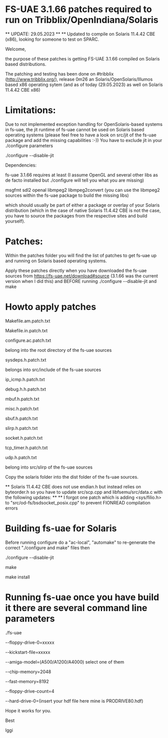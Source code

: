 #  FS-UAE 3.1.66 patches required to run on Tribblix/OpenIndiana/Solaris

** UPDATE: 29.05.2023 
**
** Updated to compile on Solaris 11.4.42 CBE (x86), looking for someone to test on SPARC.

Welcome,

the purpose of these patches is getting FS-UAE 3.1.66 compiled on Solaris based distributions.

The patching and testing has been done on #tribblix (http://www.tribblix.org/), release 0m26 an Solaris/OpenSolaris/Illumos based x86 operating sytem (and as of today (29.05.2023) as well on Solaris 11.4.42 CBE x86)

# Limitations:

Due to not implemented exception handling for OpenSolaris-based systems  in fs-uae, the jit runtime of fs-uae cannot be used on Solaris based operating systems (please feel free to have a look on src/jit of the fs-uae package and add the missing capabilities :-)) You have to exclude jit in your ./configure parameters

./configure --disable-jit

Dependencies:

fs-uae 3.1.66 requires at least (I assume OpenGL and several other libs as de facto installed but ./configure will tell you what you are missing)

msgfmt sdl2 openal libmpeg2 libmpeg2convert (you can use the libmpeg2 sources within the fs-uae package to build the missing libs)

which should usually be part of either a package or overlay of your Solaris distribution (which in the case of native Solaris 11.4.42 CBE is not the case, you have to source the packages from the respective sites and build yourself).

# Patches:

Within the patches folder you will find the list of patches to get fs-uae up and running on Solaris based operating systems.

Apply these patches directly when you have downloaded the fs-uae sources from https://fs-uae.net/download#source (3.1.66 was the current version when I did this) and BEFORE running ./configure --disable-jit and make

# Howto apply patches

Makefile.am.patch.txt

Makefile.in.patch.txt

configure.ac.patch.txt

belong into the root directory of the fs-uae sources

sysdeps.h.patch.txt

belongs into src/include of the fs-uae sources

ip_icmp.h.patch.txt

debug.h.h.patch.txt

mbuf.h.patch.txt

misc.h.patch.txt

sbuf.h.patch.txt

slirp.h.patch.txt

socket.h.patch.txt

tcp_timer.h.patch.txt

udp.h.patch.txt

belong into src/slirp of the fs-uae sources

Copy the solaris folder into the dist folder of the fs-uae sources.

** Solaris 11.4.42 CBE does not use endian.h but instead relies on byteorder.h so you have to update src/scp.cpp and libfsemu/src/data.c with the following updates:
**
** I forgot one patch which is adding <sys/filio.h> to "src/od-fs/bsdsocket_posix.cpp" to prevent FIONREAD compilation errors


# Building fs-uae for Solaris 

Before running configure do a "ac-local", "automake" to re-generate the correct "./configure and make" files then

./configure --disable-jit

make

make install

# Running fs-uae once you have build it there are several command line parameters

./fs-uae 

  --floppy-drive-0=xxxxx
  
  --kickstart-file=xxxxx
  
  --amiga-model=(A500/A1200/A4000) select one of them 
  
  --chip-memory=2048
  
  --fast-memory=8192
  
  --floppy-drive-count=4
  
  --hard-drive-0=(insert your hdf file here mine is PRODRIVE80.hdf) 
  
  
Hope it works for you.

Best

Iggi




